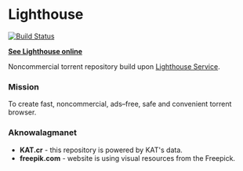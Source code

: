 # Lighthouse

[![Build Status](https://travis-ci.org/mckomo/Lighthouse-Web.svg?branch=master)](https://travis-ci.org/mckomo/Lighthouse-Web)

**[See Lighthouse online](https://lighthouse.pm)**

Noncommercial torrent repository build upon [Lighthouse Service](https://github.com/mckomo/Lighthouse-Service).

### Mission

To create fast, noncommercial, ads–free, safe and convenient torrent browser.   
 
### Aknowalagmanet

* **KAT.cr** - this repository is powered by KAT's data.
* **freepik.com** - website is using visual resources from the Freepick.

